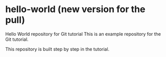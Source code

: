 # hello-world (new version for the pull)
Hello World repository for Git tutorial
This is an example repository for the Git tutorial.

This repository is built step by step in the tutorial.
